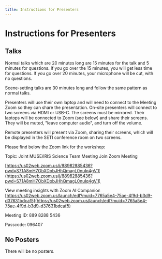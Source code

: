 ```yaml
---
title: Instructions for Presenters
---
```


# Instructions for Presenters

## Talks

Normal talks which are 20 minutes long are 15 minutes for the talk and 5 minutes for questions.
If you go over the 15 minutes, you will get less time for questions.
If you go over 20 minutes, your microphone will be cut, with no questions.

Scene-setting talks are 30 minutes long and follow the same pattern as normal talks.

Presenters will use their own laptop and will need to connect to the Meeting Zoom so they can share the presentation.
On-site presenters will connect to two screens via HDMI or USB-C.
The screens must be mirrored.
Their laptops will be connected to Zoom (see below) and share their screens.
They will be muted, "leave computer audio", and turn off the volume.

Remote presenters will present via Zoom, sharing their screens, which will be displayed in the SETI conference room on two screens.

Please find below the Zoom link for the workshop:

Topic: Joint MUSE/IRIS Science Team Meeting
Join Zoom Meeting

[https://us02web.zoom.us/j/88982885436?pwd=S71A8mH7ObXDobJHhQmagL0nuIq4gV.1](https://us02web.zoom.us/j/88982885436?pwd=S71A8mH7ObXDobJHhQmagL0nuIq4gV.1)

View meeting insights with Zoom AI Companion
[https://us02web.zoom.us/launch/edl?muid=7765a5e4-75ae-4f9d-b3d9-d37631bdcaf5](https://us02web.zoom.us/launch/edl?muid=7765a5e4-75ae-4f9d-b3d9-d37631bdcaf5)

Meeting ID: 889 8288 5436

Passcode: 096407

## No Posters

There will be no posters.
